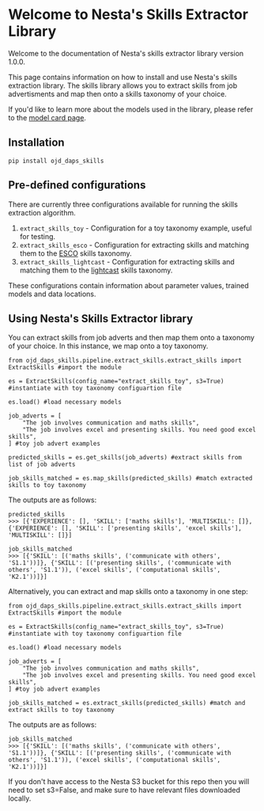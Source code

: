 # Welcome to Nesta's Skills Extractor Library

Welcome to the documentation of Nesta's skills extractor library version 1.0.0.

This page contains information on how to install and use Nesta's skills extraction library. The skills library allows you to extract skills from job advertisments and map then onto a skills taxonomy of your choice.

If you'd like to learn more about the models used in the library, please refer to the [model card page](https://nestauk.github.io/ojd_daps_skills/modelcard/).

## Installation

`pip install ojd_daps_skills`

## Pre-defined configurations

There are currently three configurations available for running the skills extraction algorithm.

1. `extract_skills_toy` - Configuration for a toy taxonomy example, useful for testing.
2. `extract_skills_esco` - Configuration for extracting skills and matching them to the [ESCO](https://esco.ec.europa.eu/en) skills taxonomy.
3. `extract_skills_lightcast` - Configuration for extracting skills and matching them to the [lightcast](https://skills.lightcast.io/) skills taxonomy.

These configurations contain information about parameter values, trained models and data locations.

## Using Nesta's Skills Extractor library

You can extract skills from job adverts and then map them onto a taxonomy of your choice. In this instance, we map onto a toy taxonomy.

```
from ojd_daps_skills.pipeline.extract_skills.extract_skills import ExtractSkills #import the module

es = ExtractSkills(config_name="extract_skills_toy", s3=True) #instantiate with toy taxonomy configuartion file

es.load() #load necessary models

job_adverts = [
    "The job involves communication and maths skills",
    "The job involves excel and presenting skills. You need good excel skills",
] #toy job advert examples

predicted_skills = es.get_skills(job_adverts) #extract skills from list of job adverts

job_skills_matched = es.map_skills(predicted_skills) #match extracted skills to toy taxonomy
```

The outputs are as follows:

```
predicted_skills
>>> [{'EXPERIENCE': [], 'SKILL': ['maths skills'], 'MULTISKILL': []}, {'EXPERIENCE': [], 'SKILL': ['presenting skills', 'excel skills'], 'MULTISKILL': []}]

job_skills_matched
>>> [{'SKILL': [('maths skills', ('communicate with others', 'S1.1'))]}, {'SKILL': [('presenting skills', ('communicate with others', 'S1.1')), ('excel skills', ('computational skills', 'K2.1'))]}]
```

Alternatively, you can extract and map skills onto a taxonomy in one step:

```
from ojd_daps_skills.pipeline.extract_skills.extract_skills import ExtractSkills #import the module

es = ExtractSkills(config_name="extract_skills_toy", s3=True) #instantiate with toy taxonomy configuartion file

es.load() #load necessary models

job_adverts = [
    "The job involves communication and maths skills",
    "The job involves excel and presenting skills. You need good excel skills",
] #toy job advert examples

job_skills_matched = es.extract_skills(predicted_skills) #match and extract skills to toy taxonomy

```

The outputs are as follows:

```
job_skills_matched
>>> [{'SKILL': [('maths skills', ('communicate with others', 'S1.1'))]}, {'SKILL': [('presenting skills', ('communicate with others', 'S1.1')), ('excel skills', ('computational skills', 'K2.1'))]}]
```

If you don't have access to the Nesta S3 bucket for this repo then you will need to set s3=False, and make sure to have relevant files downloaded locally.

